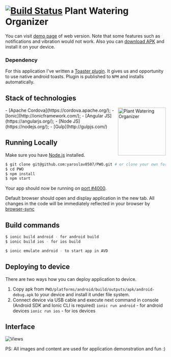 [![Build Status](https://travis-ci.org/yaroslav0507/PWO.svg?branch=master)](https://travis-ci.org/yaroslav0507/PWO)
Plant Watering Organizer
=====================

You can visit [demo page](http://yaroslav0507.github.io/PWO) of web version. Note that some features such as notifications and vibration would not work.
Also you can [download APK](http://yaroslav0507.github.io/PWO/android-debug.apk) and install it on your device.

### Dependency
For this application I've written a [Toaster plugin](https://github.com/yaroslav0507/cordova-plugin-toaster). It gives us and opportunity to use native android toasts. Plugin is published to `NPM` and installs automatically.

## Stack of technologies
<img align="right" src="https://www.dropbox.com/s/ri275hyw3p33ah7/PWO_Logo.png?dl=1" alt="Plant Watering Organizer" height="150px">
- [Apache Cordova](https://cordova.apache.org/);
- [Ionic](http://ionicframework.com/);
- [Angular JS](https://angularjs.org/);
- [Node JS](https://nodejs.org/);
- [Gulp](http://gulpjs.com/)

## Running Locally

Make sure you have [Node.js](http://nodejs.org/) installed.

```sh
$ git clone git@github.com:yaroslav0507/PWO.git # or clone your own fork
$ cd PWO
$ npm install
$ npm start
```

Your app should now be running on [port #4000](http://localhost:4000/).

Default browser should open and display application in the new tab.
All changes in the code will be immediately reflected in your browser by [browser-sync](http://browsersync.io/)

## Build commands
```sh
$ ionic build android - for android build
$ ionic build ios - for ios build

$ ionic emulate android - to start app in AVD
```

## Deploying to device
There are two ways how you can deploy application to device.

1. Copy apk from `PWO/platforms/android/build/outputs/apk/android-debug.apk` to your device and install it under file system.
2. Connect device via USB cable and execute next command in console (Android SDK and Ionic CLI is required)
    `ionic run android` - for android devices
    `ionic run ios` - for ios devices


## Interface

![Views](https://www.dropbox.com/s/9rcmth2jer7yoyt/Collage.jpg?dl=1)

PS: All images and content are used for application demonstration and fun :)
